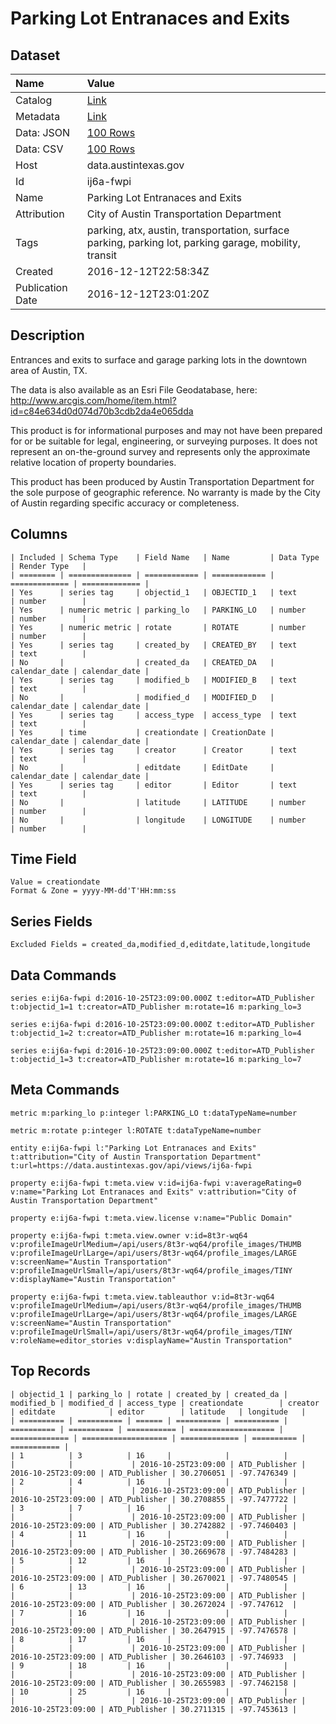# Parking Lot Entranaces and Exits

## Dataset

| Name | Value |
| :--- | :---- |
| Catalog | [Link](https://catalog.data.gov/dataset/parking-lot-entranaces-and-exits) |
| Metadata | [Link](https://data.austintexas.gov/api/views/ij6a-fwpi) |
| Data: JSON | [100 Rows](https://data.austintexas.gov/api/views/ij6a-fwpi/rows.json?max_rows=100) |
| Data: CSV | [100 Rows](https://data.austintexas.gov/api/views/ij6a-fwpi/rows.csv?max_rows=100) |
| Host | data.austintexas.gov |
| Id | ij6a-fwpi |
| Name | Parking Lot Entranaces and Exits |
| Attribution | City of Austin Transportation Department |
| Tags | parking, atx, austin, transportation, surface parking, parking lot, parking garage, mobility, transit |
| Created | 2016-12-12T22:58:34Z |
| Publication Date | 2016-12-12T23:01:20Z |

## Description

Entrances and exits to surface and garage parking lots in the downtown area of Austin, TX. 

The data is also available as an Esri File Geodatabase, here:
http://www.arcgis.com/home/item.html?id=c84e634d0d074d70b3cdb2da4e065dda

This product is for informational purposes and may not have been prepared for or be suitable for legal, engineering, or surveying purposes. It does not represent an on-the-ground survey and represents only the approximate relative location of property boundaries.

This product has been produced by Austin Transportation Department for the sole purpose of geographic reference. No warranty is made by the City of Austin regarding specific accuracy or completeness.

## Columns

```ls
| Included | Schema Type    | Field Name   | Name         | Data Type     | Render Type   |
| ======== | ============== | ============ | ============ | ============= | ============= |
| Yes      | series tag     | objectid_1   | OBJECTID_1   | text          | number        |
| Yes      | numeric metric | parking_lo   | PARKING_LO   | number        | number        |
| Yes      | numeric metric | rotate       | ROTATE       | number        | number        |
| Yes      | series tag     | created_by   | CREATED_BY   | text          | text          |
| No       |                | created_da   | CREATED_DA   | calendar_date | calendar_date |
| Yes      | series tag     | modified_b   | MODIFIED_B   | text          | text          |
| No       |                | modified_d   | MODIFIED_D   | calendar_date | calendar_date |
| Yes      | series tag     | access_type  | access_type  | text          | text          |
| Yes      | time           | creationdate | CreationDate | calendar_date | calendar_date |
| Yes      | series tag     | creator      | Creator      | text          | text          |
| No       |                | editdate     | EditDate     | calendar_date | calendar_date |
| Yes      | series tag     | editor       | Editor       | text          | text          |
| No       |                | latitude     | LATITUDE     | number        | number        |
| No       |                | longitude    | LONGITUDE    | number        | number        |
```

## Time Field

```ls
Value = creationdate
Format & Zone = yyyy-MM-dd'T'HH:mm:ss
```

## Series Fields

```ls
Excluded Fields = created_da,modified_d,editdate,latitude,longitude
```

## Data Commands

```ls
series e:ij6a-fwpi d:2016-10-25T23:09:00.000Z t:editor=ATD_Publisher t:objectid_1=1 t:creator=ATD_Publisher m:rotate=16 m:parking_lo=3

series e:ij6a-fwpi d:2016-10-25T23:09:00.000Z t:editor=ATD_Publisher t:objectid_1=2 t:creator=ATD_Publisher m:rotate=16 m:parking_lo=4

series e:ij6a-fwpi d:2016-10-25T23:09:00.000Z t:editor=ATD_Publisher t:objectid_1=3 t:creator=ATD_Publisher m:rotate=16 m:parking_lo=7
```

## Meta Commands

```ls
metric m:parking_lo p:integer l:PARKING_LO t:dataTypeName=number

metric m:rotate p:integer l:ROTATE t:dataTypeName=number

entity e:ij6a-fwpi l:"Parking Lot Entranaces and Exits" t:attribution="City of Austin Transportation Department" t:url=https://data.austintexas.gov/api/views/ij6a-fwpi

property e:ij6a-fwpi t:meta.view v:id=ij6a-fwpi v:averageRating=0 v:name="Parking Lot Entranaces and Exits" v:attribution="City of Austin Transportation Department"

property e:ij6a-fwpi t:meta.view.license v:name="Public Domain"

property e:ij6a-fwpi t:meta.view.owner v:id=8t3r-wq64 v:profileImageUrlMedium=/api/users/8t3r-wq64/profile_images/THUMB v:profileImageUrlLarge=/api/users/8t3r-wq64/profile_images/LARGE v:screenName="Austin Transportation" v:profileImageUrlSmall=/api/users/8t3r-wq64/profile_images/TINY v:displayName="Austin Transportation"

property e:ij6a-fwpi t:meta.view.tableauthor v:id=8t3r-wq64 v:profileImageUrlMedium=/api/users/8t3r-wq64/profile_images/THUMB v:profileImageUrlLarge=/api/users/8t3r-wq64/profile_images/LARGE v:screenName="Austin Transportation" v:profileImageUrlSmall=/api/users/8t3r-wq64/profile_images/TINY v:roleName=editor_stories v:displayName="Austin Transportation"
```

## Top Records

```ls
| objectid_1 | parking_lo | rotate | created_by | created_da | modified_b | modified_d | access_type | creationdate        | creator       | editdate            | editor        | latitude   | longitude   | 
| ========== | ========== | ====== | ========== | ========== | ========== | ========== | =========== | =================== | ============= | =================== | ============= | ========== | =========== | 
| 1          | 3          | 16     |            |            |            |            |             | 2016-10-25T23:09:00 | ATD_Publisher | 2016-10-25T23:09:00 | ATD_Publisher | 30.2706051 | -97.7476349 | 
| 2          | 4          | 16     |            |            |            |            |             | 2016-10-25T23:09:00 | ATD_Publisher | 2016-10-25T23:09:00 | ATD_Publisher | 30.2708855 | -97.7477722 | 
| 3          | 7          | 16     |            |            |            |            |             | 2016-10-25T23:09:00 | ATD_Publisher | 2016-10-25T23:09:00 | ATD_Publisher | 30.2742882 | -97.7460403 | 
| 4          | 11         | 16     |            |            |            |            |             | 2016-10-25T23:09:00 | ATD_Publisher | 2016-10-25T23:09:00 | ATD_Publisher | 30.2669678 | -97.7484283 | 
| 5          | 12         | 16     |            |            |            |            |             | 2016-10-25T23:09:00 | ATD_Publisher | 2016-10-25T23:09:00 | ATD_Publisher | 30.2670021 | -97.7480545 | 
| 6          | 13         | 16     |            |            |            |            |             | 2016-10-25T23:09:00 | ATD_Publisher | 2016-10-25T23:09:00 | ATD_Publisher | 30.2672024 | -97.747612  | 
| 7          | 16         | 16     |            |            |            |            |             | 2016-10-25T23:09:00 | ATD_Publisher | 2016-10-25T23:09:00 | ATD_Publisher | 30.2647915 | -97.7476578 | 
| 8          | 17         | 16     |            |            |            |            |             | 2016-10-25T23:09:00 | ATD_Publisher | 2016-10-25T23:09:00 | ATD_Publisher | 30.2646103 | -97.746933  | 
| 9          | 18         | 16     |            |            |            |            |             | 2016-10-25T23:09:00 | ATD_Publisher | 2016-10-25T23:09:00 | ATD_Publisher | 30.2655983 | -97.7462158 | 
| 10         | 25         | 16     |            |            |            |            |             | 2016-10-25T23:09:00 | ATD_Publisher | 2016-10-25T23:09:00 | ATD_Publisher | 30.2711315 | -97.7453613 | 
```